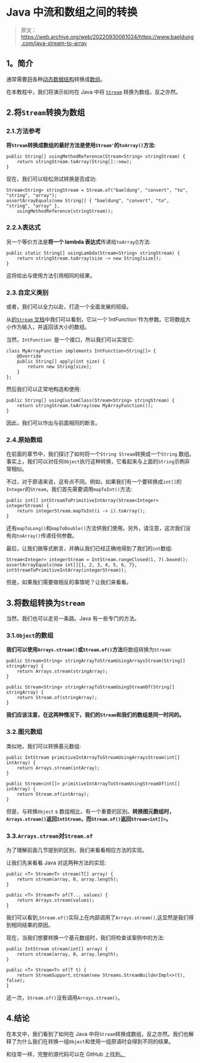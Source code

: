 # Java 中流和数组之间的转换

> 原文：<https://web.archive.org/web/20220930061024/https://www.baeldung.com/java-stream-to-array>

## 1。简介

通常需要[将](/web/20221205155208/https://www.baeldung.com/convert-map-values-to-array-list-set)各种[动态数据结构](/web/20221205155208/https://www.baeldung.com/convert-array-to-list-and-list-to-array)转换成[数组](/web/20221205155208/https://www.baeldung.com/convert-array-to-set-and-set-to-array)。

在本教程中，我们将演示如何在 Java 中将 [`Stream`](/web/20221205155208/https://www.baeldung.com/java-8-streams-introduction) 转换为数组，反之亦然。

## 2.将`Stream`转换为数组

### 2.1.方法参考

**将`Stream`转换成数组的最好方法是使用`Stream'`的`toArray()`方法:**

```
public String[] usingMethodReference(Stream<String> stringStream) {
    return stringStream.toArray(String[]::new);
}
```

现在，我们可以轻松测试转换是否成功:

```
Stream<String> stringStream = Stream.of("baeldung", "convert", "to", "string", "array");
assertArrayEquals(new String[] { "baeldung", "convert", "to", "string", "array" },
    usingMethodReference(stringStream));
```

### 2.2.λ表达式

另一个等价方法是**将一个 lambda 表达式**传递给`toArray`()方法:

```
public static String[] usingLambda(Stream<String> stringStream) {
    return stringStream.toArray(size -> new String[size]);
}
```

这将给出与使用方法引用相同的结果。

### 2.3.自定义类别

或者，我们可以全力以赴，打造一个全面发展的班级。

从[的`Stream` 文档](https://web.archive.org/web/20221205155208/https://docs.oracle.com/en/java/javase/11/docs/api/java.base/java/util/stream/Stream.html#toArray(java.util.function.IntFunction))中我们可以看到，它以一个`IntFunction`作为参数。它将数组大小作为输入，并返回该大小的数组。

当然，`IntFunction `是一个接口，所以我们可以实现它:

```
class MyArrayFunction implements IntFunction<String[]> {
    @Override
    public String[] apply(int size) {
        return new String[size];
    }
};
```

然后我们可以正常地构造和使用:

```
public String[] usingCustomClass(Stream<String> stringStream) {
    return stringStream.toArray(new MyArrayFunction());
}
```

因此，我们可以作出与前面相同的断言。

### 2.4.原始数组

在前面的章节中，我们探讨了如何将一个`String Stream`转换成一个`String` 数组。事实上，我们可以对任何`Object`执行这种转换，它看起来与上面的`String`示例非常相似。

不过，对于原语来说，这有点不同。例如，如果我们有一个要转换成`int[]`的`Integer`的`Stream`，我们首先需要调用`mapToInt()`方法:

```
public int[] intStreamToPrimitiveIntArray(Stream<Integer> integerStream) {
    return integerStream.mapToInt(i -> i).toArray();
}
```

还有`mapToLong()`和`mapToDouble()`方法供我们使用。另外，请注意，这次我们没有向`toArray()`传递任何参数。

最后，让我们做等式断言，并确认我们已经正确地得到了我们的`int`数组:

```
Stream<Integer> integerStream = IntStream.rangeClosed(1, 7).boxed();
assertArrayEquals(new int[]{1, 2, 3, 4, 5, 6, 7}, intStreamToPrimitiveIntArray(integerStream));
```

但是，如果我们需要做相反的事情呢？让我们来看看。

## 3.将数组转换为`Stream`

当然，我们也可以走另一条路。Java 有一些专门的方法。

### 3.1.`Object`的数组

**我们可以使用`Arrays.stream()`或`Stream.of()`方法**将数组转换为`Stream`:

```
public Stream<String> stringArrayToStreamUsingArraysStream(String[] stringArray) {
    return Arrays.stream(stringArray);
}

public Stream<String> stringArrayToStreamUsingStreamOf(String[] stringArray) {
    return Stream.of(stringArray);
}
```

**我们应该注意，在这两种情况下，我们的`Stream`和我们的数组是同一时间的。**

### 3.2.图元数组

类似地，我们可以转换基元数组:

```
public IntStream primitiveIntArrayToStreamUsingArraysStream(int[] intArray) {
    return Arrays.stream(intArray);
}

public Stream<int[]> primitiveIntArrayToStreamUsingStreamOf(int[] intArray) {
    return Stream.of(intArray);
}
```

但是，与转换`Object` s 数组相比，有一个重要的区别。**转换图元数组时，`Arrays.stream()`返回`IntStream`，而`Stream.of()`返回`Stream<int[]>`。**

### 3.3.`Arrays.stream`对`Stream.of`

为了理解前面几节提到的区别，我们来看看相应方法的实现。

让我们先来看看 Java 对这两种方法的实现:

```
public <T> Stream<T> stream(T[] array) {
    return stream(array, 0, array.length);
}

public <T> Stream<T> of(T... values) {
    return Arrays.stream(values);
}
```

我们可以看到,`Stream.of()`实际上在内部调用了`Arrays.stream()`,这显然是我们得到相同结果的原因。

现在，当我们想要转换一个基元数组时，我们将检查该案例中的方法:

```
public IntStream stream(int[] array) {
    return stream(array, 0, array.length);
}

public <T> Stream<T> of(T t) {
    return StreamSupport.stream(new Streams.StreamBuilderImpl<>(t), false);
}
```

这一次，`Stream.of()`没有调用`Arrays.stream()`。

## 4.结论

在本文中，我们看到了如何在 Java 中将`Stream`转换成数组，反之亦然。我们也解释了为什么我们在转换一组`Object`和使用一组原语时会得到不同的结果。

和往常一样，完整的源代码可以在 GitHub 上找到[。](https://web.archive.org/web/20221205155208/https://github.com/eugenp/tutorials/tree/master/core-java-modules/core-java-arrays-convert)
